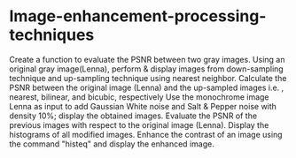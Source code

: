 # Image-enhancement-processing-techniques

Create a function to evaluate the PSNR between two gray images.
Using an original gray image(Lenna), perform & display images from down-sampling technique and up-sampling technique using nearest neighbor.
Calculate the PSNR between the original image (Lenna) and the up-sampled images i.e. , nearest, bilinear, and bicubic, respectively
Use the monochrome image Lenna as input to add Gaussian White noise and Salt & Pepper noise with density 10%; display the obtained images.
Evaluate the PSNR of the previous images with respect to the original image (Lenna).
Display the histograms of all modified images.
Enhance the contrast of an image using the command "histeq" and display the enhanced image.
